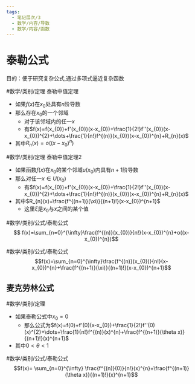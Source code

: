 ```yaml
---
tags:
  - 笔记层次/3
  - 数学/内容/导数
  - 数学/内容/函数
---
```


# 泰勒公式
目的：便于研究复杂公式,通过多项式逼近复杂函数

#数学/类别/定理 泰勒中值定理
- 如果$f(x)$在$x_{0}$处具有$n$阶导数
- 那么存在$x_{0}$的一个邻域
	- 对于该邻域内的任一$x$
	- 有$f(x)=f(x_{0})+f'(x_{0})(x-x_{0})+\frac{1}{2!}f''(x_{0})(x-x_{0})^{2}+\dots+\frac{1}{n!}f^{(n)}(x_{0})(x-x_{0})^{n}+R_{n}(x)$
- 其中$R_{n}(x)=o((x-x_{0})^{n})$

#数学/类别/定理 泰勒中值定理2
- 如果函数$f(x)$在$x_{0}$的某个邻域$u(x_{0})$内具有$n+1$阶导数
- 那么对任一$x \in U(x_{0})$
	- 有$f(x)=f(x_{0})+f'(x_{0})(x-x_{0})+\frac{1}{2!}f''(x_{0})(x-x_{0})^{2}+\dots+\frac{1}{n!}f^{(n)}(x_{0})(x-x_{0})^{n}+R_{n}(x)$
- 其中$R_{n}(x)=\frac{f^{(n+1)}(\xi)}{(n+1)!}(x-x_{0})^{n+1}$
	- 这里$\xi$是$x_{0}$与$x$之间的某个值


#数学/类别/公式/泰勒公式  $$
f(x)=\sum_{n=0}^{\infty}\frac{f^{(n)}(x_{0})}{n!}(x-x_{0})^{n}+o((x-x_{0})^{n})$$

#数学/类别/公式/泰勒公式  $$f(x)=\sum_{n=0}^{\infty}\frac{f^{(n)}(x_{0})}{n!}(x-x_{0})^{n}+\frac{f^{(n+1)}(\xi)}{(n+1)!}(x-x_{0})^{n+1}$$


## 麦克劳林公式

#数学/类别/定理 
- 如果泰勒公式中$x_{0}=0$
	- 那么公式为$f(x)=f(0)+f'(0)(x-x_{0})+\frac{1}{2!}f''(0)(x)^{2}+\dots+\frac{1}{n!}f^{(n)}(x)^{n}+\frac{f^{(n+1)}(\theta x)}{(n+1)!}(x)^{n+1}$
- 其中$0<\theta<1$

#数学/类别/公式/泰勒公式 $$f(x)= \sum_{n=0}^{\infty} \frac{f^{(n)}(0)}{n!}(x)^{n}+\frac{f^{(n+1)}(\theta x)}{(n+1)!}(x)^{n+1}$$

